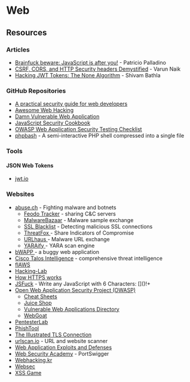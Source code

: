 # Web

## Resources

### Articles

* [Brainfuck beware: JavaScript is after you!](https://patriciopalladino.com/blog/2012/08/09/non-alphanumeric-javascript.html) - Patricio Palladino
* [CSRF, CORS, and HTTP Security headers Demystified](https://blog.vnaik.com/posts/web-attacks.html) - Varun Naik
* [Hacking JWT Tokens: The None Algorithm](https://blog.pentesteracademy.com/hacking-jwt-tokens-the-none-algorithm-67c14bb15771) - Shivam Bathla

### GitHub Repositories

* [A practical security guide for web developers](https://github.com/FallibleInc/security-guide-for-developers)
* [Awesome Web Hacking](https://github.com/infoslack/awesome-web-hacking)
* [Damn Vulnerable Web Application](https://github.com/digininja/DVWA)
* [JavaScript Security Cookbook](https://github.com/rajamsrgit/JavaScriptSecurityCookbook)
* [OWASP Web Application Security Testing Checklist](https://github.com/0xRadi/OWASP-Web-Checklist)
* [phpbash](https://github.com/Arrexel/phpbash) - A semi-interactive PHP shell compressed into a single file

### Tools

#### JSON Web Tokens

* [jwt.io](https://jwt.io/)

### Websites

* [abuse.ch](https://abuse.ch/) - Fighting malware and botnets
  * [Feodo Tracker](https://feodotracker.abuse.ch/) - sharing C\&C servers
  * [MalwareBazaar](https://bazaar.abuse.ch/) - Malware sample exchange
  * [SSL Blacklist](https://sslbl.abuse.ch/) - Detecting malicious SSL connections
  * [ThreatFox ](https://threatfox.abuse.ch/)- Share Indicators of Compromise
  * [URLhaus ](https://urlhaus.abuse.ch/)- Malware URL exchange
  * [YARAify ](https://yaraify.abuse.ch/)- YARA scan engine
* [bWAPP ](http://www.itsecgames.com/index.htm)- a buggy web application
* [Cisco Talos Intelligence](https://talosintelligence.com/) - comprehensive threat intelligence
* [flAWS](http://flaws.cloud/)
* [Hacking-Lab](https://www.hacking-lab.com/)
* [How HTTPS works](https://howhttps.works/)
* [JSFuck](http://www.jsfuck.com/) - Write any JavaScript with 6 Characters: \[]\()!+
* [Open Web Application Security Project (OWASP)](https://owasp.org/)
  * [Cheat Sheets](https://cheatsheetseries.owasp.org/)
  * [Juice Shop](https://owasp.org/www-project-juice-shop/)
  * [Vulnerable Web Applications Directory](https://owasp.org/www-project-vulnerable-web-applications-directory/)
  * [WebGoat](https://owasp.org/www-project-webgoat/)
* [PentesterLab](https://pentesterlab.com/)
* [PhishTool](https://www.phishtool.com/)
* [The Illustrated TLS Connection](https://tls.ulfheim.net/)
* [urlscan.io](https://urlscan.io/) - URL and website scanner
* [Web Application Exploits and Defenses](https://google-gruyere.appspot.com/)
* [Web Security Academy](https://portswigger.net/web-security) - PortSwigger
* [Webhacking.kr](https://webhacking.kr/)
* [Websec](http://websec.fr/)
* [XSS Game](https://xss-game.appspot.com/)

